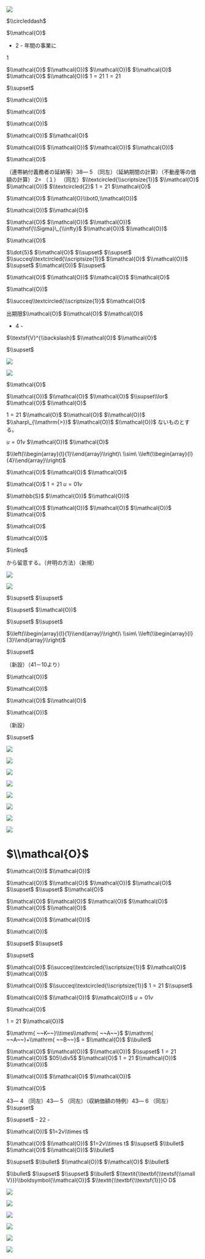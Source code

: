![](https://www.nta.go.jp/tmp/6877d372-3a20-43ba-84ea-19e3574c17cd/images/25762602ef9ea82db1531bd7daba5a48c9fd540328b95268528c27269aaac271.jpg)

$\\circleddash$

$\\mathcal{O}$

- 2 - 年間の事業に

1

$\\mathcal{O}$ $\\mathcal{O})$ $\\mathcal{O})$ $\\mathcal{O}$ $\\mathcal{O}$ $\\mathcal{O})$ $1=21$ $1=21$

$\\supset$

$\\mathcal{O})$

$\\mathcal{O}$

$\\mathcal{O})$

$\\mathcal{O})$ $\\mathcal{O}$

$\\mathcal{O}$ $\\mathcal{O})$ $\\mathcal{O})$ $\\mathcal{O})$

$\\mathcal{O}$

（連帯納付義務者の延納等）38― 5 （同左）（延納期間の計算）（不動産等の価額の計算） $2=$ （１） （同左）$\\textcircled{\\scriptsize{1}}$ $\\mathcal{O}$ $\\mathcal{O})$ $\\textcircled{2}$ $1=21$ $\\mathcal{O}$

$\\mathcal{O}$ $\\mathcal{O}\\bot0,\\mathcal{O})$

$\\mathcal{O})$ $\\mathcal{O}$

$\\mathcal{O}$ $\\mathcal{O})$ $\\mathcal{O})$ $\\mathsf{\\Sigma}\_{\\infty}$ $\\mathcal{O})$ $\\mathcal{O})$

$\\mathcal{O}$

$\\dot{5}$ $\\mathcal{O}$ $\\supset$ $\\supset$ $\\succeq\\textcircled{\\scriptsize{1}}$ $\\mathcal{O}$ $\\mathcal{O})$ $\\supset$ $\\mathcal{O})$ $\\supset$

$\\mathcal{O}$ $\\mathcal{O})$ $\\mathcal{O}$ $\\mathcal{O}$

$\\mathcal{O})$

$\\succeq\\textcircled{\\scriptsize{1}}$ $\\mathcal{O}$

出期限$\\mathcal{O}$ $\\mathcal{O}$ $\\mathcal{O}$

- 4 -

$\\textsf{V}^{\\backslash}$ $\\mathcal{O}$ $\\mathcal{O}$

$\\supset$

![](https://www.nta.go.jp/tmp/6877d372-3a20-43ba-84ea-19e3574c17cd/images/d7f74880855990efd40fc3b8bc50539508801b76c1992e2e9a508f6e703f375c.jpg)

![](https://www.nta.go.jp/tmp/6877d372-3a20-43ba-84ea-19e3574c17cd/images/7b03c6234a746aa99d087707c772e0748796b217b93360bda4b2816c811e9456.jpg)

$\\mathcal{O}$

$\\mathcal{O})$ $\\mathcal{O}$ $\\mathcal{O}$ $\\supset\\lor$ $\\mathcal{O}$ $\\mathcal{O}$

$1=21$ $\\mathcal{O}$ $\\mathcal{O}$ $\\mathcal{O})$ $\\sharp\_{\\mathrm{>}}$ $\\mathcal{O})$ $\\mathcal{O})$ ないものとする。

$u=01v$ $\\mathcal{O})$ $\\mathcal{O}$

$\\left(\\begin{array}{l}{1}\\end{array}\\right)\ \\sim\ \\left(\\begin{array}{l}{4}\\end{array}\\right)$

$\\mathcal{O}$ $\\mathcal{O}$ $\\mathcal{O}$

$\\mathcal{O}$ $1=21$ $u=01v$

$\\mathbb{S}$ $\\mathcal{O})$ $\\mathcal{O})$

$\\mathcal{O}$ $\\mathcal{O})$ $\\mathcal{O}$ $\\mathcal{O})$ $\\mathcal{O}$

$\\mathcal{O}$

$\\mathcal{O})$

$\\nleq$

から留意する。（弁明の方法）（新規）

![](https://www.nta.go.jp/tmp/6877d372-3a20-43ba-84ea-19e3574c17cd/images/188a482ae9a551cd0a446eb7c7f2476d26a6635a8a486eb3f5aa92769806e125.jpg)

![](https://www.nta.go.jp/tmp/6877d372-3a20-43ba-84ea-19e3574c17cd/images/ea55364eeda610ecd89884fd8623fe46e203ba3f2f956a163963936efd778ac6.jpg)

$\\supset$ $\\supset$

$\\supset$ $\\mathcal{O})$

$\\supset$ $\\supset$

$\\left(\\begin{array}{l}{1}\\end{array}\\right)\ \\sim\ \\left(\\begin{array}{l}{3}\\end{array}\\right)$

$\\supset$

（新設）（41－10より）

$\\mathcal{O})$

$\\mathcal{O})$

$\\mathcal{O}$ $\\mathcal{O}$

$\\mathcal{O})$

（新設）

$\\supset$

![](https://www.nta.go.jp/tmp/6877d372-3a20-43ba-84ea-19e3574c17cd/images/a64ec955948079c5510042e0d645c1ec4cf913bb64cc602e7a194b8bd816a4b6.jpg)

![](https://www.nta.go.jp/tmp/6877d372-3a20-43ba-84ea-19e3574c17cd/images/bd6bca8b4567cd4b1025013938b68b43a8e5c0b86729def404adf9bad5bc76dd.jpg)

![](https://www.nta.go.jp/tmp/6877d372-3a20-43ba-84ea-19e3574c17cd/images/c51be1bdae80e5f15e6dc98de25cc30340239bfc2187b18f8bcc5ae95d7d9b9e.jpg)

![](https://www.nta.go.jp/tmp/6877d372-3a20-43ba-84ea-19e3574c17cd/images/eef8c61f020c98c12875b2b4d4150c9a9b01a41c845b3ceafcba58ff9225c62f.jpg)

![](https://www.nta.go.jp/tmp/6877d372-3a20-43ba-84ea-19e3574c17cd/images/c6c494a2b31cbc6e01d1ee53abdbb8053ddb463b49e72096b13596e95cb58888.jpg)

![](https://www.nta.go.jp/tmp/6877d372-3a20-43ba-84ea-19e3574c17cd/images/c21cfd94bc85bc9dde1ac9c480f90387293934b4fe91f44572d9349ccae199fc.jpg)

![](https://www.nta.go.jp/tmp/6877d372-3a20-43ba-84ea-19e3574c17cd/images/ca7bdf53de1031218a541fbd92c0e38ba2c3f1286aabfbaa005c949c7a4f6f13.jpg)

![](https://www.nta.go.jp/tmp/6877d372-3a20-43ba-84ea-19e3574c17cd/images/854c4ad4f6c0657c7e3abc8e40c76c4f95d6b5c230a2f70443fa4cfad0f16924.jpg)

# $\\mathcal{O}$

$\\mathcal{O})$ $\\mathcal{O})$

$\\mathcal{O})$ $\\mathcal{O}$ $\\mathcal{O})$ $\\mathcal{O}$ $\\supset$ $\\supset$ $\\mathcal{O}$

$\\mathcal{O}$ $\\mathcal{O}$ $\\mathcal{O}$ $\\mathcal{O}$ $\\mathcal{O}$ $\\mathcal{O}$

$\\mathcal{O})$ $\\mathcal{O})$

$\\mathcal{O})$

$\\supset$ $\\supset$

$\\supset$

$\\mathcal{O}$ $\\succeq\\textcircled{\\scriptsize{1}}$ $\\mathcal{O}$ $\\mathcal{O})$

$\\mathcal{O})$ $\\succeq\\textcircled{\\scriptsize{1}}$ $1=21$ $\\supset$

$\\mathcal{O})$ $\\mathcal{O})$ $\\mathcal{O})$ $u=01v$

$\\mathcal{O}$

$1=21$ $\\mathcal{O})$

$\\mathrm{ ~~K~~}\\times\\mathrm{ ~~A~~}$ $\\mathrm{ ~~A~~}+\\mathrm{ ~~B~~}$ $=$ $\\mathcal{O}$ $\\bullet$

$\\mathcal{O}$ $\\mathcal{O})$ $\\mathcal{O})$ $\\supset$ $1=21$ $\\mathcal{O})$ $05\\div5$ $\\mathcal{O}$ $1=21$ $\\mathcal{O})$ $\\mathcal{O})$

$\\mathcal{O})$ $\\mathcal{O}$ $\\mathcal{O})$

$\\mathcal{O}$

43― 4 （同左）43― 5 （同左）（収納価額の特例）43― 6 （同左） $\\supset$

$\\supset$ - 22 -

$\\mathcal{O})$ $1=2v\\times t$

$\\mathcal{O}$ $\\mathcal{O})$ $1=2v\\times t$ $\\supset$ $\\bullet$ $\\mathcal{O}$ $\\mathcal{O})$ $\\bullet$

$\\supset$ $\\bullet$ $\\mathcal{O})$ $\\mathcal{O}$ $\\bullet$

$\\bullet$ $\\supset$ $\\supset$ $\\bullet$ $\\textit{\\textbf{\\textsf{\\small V}}}\\boldsymbol{\\mathcal{O}}$ $\\textit{\\textbf{\\textsf{1}}}O D$

![](https://www.nta.go.jp/tmp/6877d372-3a20-43ba-84ea-19e3574c17cd/images/4e8d10778a40c98ad9d6ded04863009ba0ce6dacc12af645430fc436011207ff.jpg)

![](https://www.nta.go.jp/tmp/6877d372-3a20-43ba-84ea-19e3574c17cd/images/a5f726945918c0b5cebf1181c23eee4bce5991853e73e0e6665ec37e0e1f1957.jpg)

![](https://www.nta.go.jp/tmp/6877d372-3a20-43ba-84ea-19e3574c17cd/images/ecc06f476a3dc057d36dad53d213ff75c35ed87ae43a96c2702924348c4febc8.jpg)

![](https://www.nta.go.jp/tmp/6877d372-3a20-43ba-84ea-19e3574c17cd/images/6f2445b9c83a37520231b2d8649e0acba55aa4d34ce115d6cdd8d5f76b0dcf91.jpg)

![](https://www.nta.go.jp/tmp/6877d372-3a20-43ba-84ea-19e3574c17cd/images/db47bc386fa8e235b17b7b4bc4a375475ed69a52877501ec201205a7f446dbb5.jpg)

![](https://www.nta.go.jp/tmp/6877d372-3a20-43ba-84ea-19e3574c17cd/images/a88e71f1ebbf7cd854c7612e53ad6cd403e72a89e7d8fad2fe0af6fbf17be3b1.jpg)